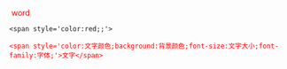 <span style='color:red;;'> word</span>

`<span style='color:red;;'>`

<span style='color:red;;'>

```
<span style='color:文字颜色;background:背景颜色;font-size:文字大小;font-family:字体;'>文字</span>
```





 